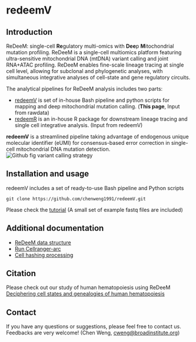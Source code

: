 # redeemV
## Introduction
ReDeeM: single-cell **Re**gulatory multi-omics with **Dee**p **M**itochondrial mutation profiling. ReDeeM is a single-cell multiomics platform featuring ultra-sensitive mitochondrial DNA (mtDNA) variant calling and joint RNA+ATAC profiling. ReDeeM enables fine-scale lineage tracing at single cell level, allowing for subclonal and phylogenetic analyses, with simultaneous integrative analyses of cell-state and gene regulatory circuits.</br> 

The analytical pipelines for ReDeeM analysis includes two parts:
- [redeemV](https://github.com/chenweng1991/redeemV) is set of in-house Bash pipeline and python scripts for mapping and deep mitochondrial mutation calling. (**This page**, Input from rawdata) 
- [redeemR](https://github.com/chenweng1991/redeemR) is an in-house R package for downstream lineage tracing and single cell integrative analysis. (Input from redeemV)

**redeemV** is a streamlined pipeline taking advantage of endogenous unique molecular identifier (eUMI) for consensus-based error correction in single-cell mitochondrial DNA mutation detection. 
![Github fig variant calling strategy](https://github.com/chenweng1991/redeemV/assets/43254272/e20c55b3-056a-4e1f-bacf-73c9b4a5ae63)
## Installation and usage
redeemV includes a set of ready-to-use Bash pipeline and Python scripts
```
git clone https://github.com/chenweng1991/redeemV.git
```
Please check the [tutorial](https://github.com/chenweng1991/REDEEM-V/blob/master/Tutorial_20221025.md)
(A small set of example fastq files are included)

## Additional documentation
- [ReDeeM data structure](https://github.com/chenweng1991/redeemV/wiki/Organize-ReDeeM-full-data)
- [Run Cellranger-arc](https://github.com/chenweng1991/redeemV/wiki/Run-cellranger%E2%80%90arc)
- [Cell hashing processing](https://github.com/chenweng1991/redeemV/wiki/Cell-Hashing-Demultiplexing)

## Citation
Please check out our study of human hematopoiesis using ReDeeM [Deciphering cell states and genealogies of human hematopoiesis](https://doi.org/10.1038/s41586-024-07066-z)

## Contact
If you have any questions or suggestions, please feel free to contact us. Feedbacks are very welcome! (Chen Weng, cweng@broadinstitute.org)






